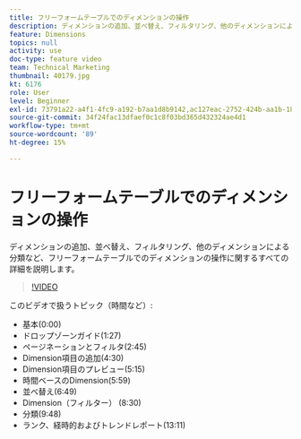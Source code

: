 ```yaml
---
title: フリーフォームテーブルでのディメンションの操作
description: ディメンションの追加、並べ替え、フィルタリング、他のディメンションによる分類など、フリーフォームテーブルでのディメンションの操作に関するすべての詳細を説明します。
feature: Dimensions
topics: null
activity: use
doc-type: feature video
team: Technical Marketing
thumbnail: 40179.jpg
kt: 6176
role: User
level: Beginner
exl-id: 73791a22-a4f1-4fc9-a192-b7aa1d8b9142,ac127eac-2752-424b-aa1b-18a9688d42db
source-git-commit: 34f24fac13dfaef0c1c8f03bd365d432324ae4d1
workflow-type: tm+mt
source-wordcount: '89'
ht-degree: 15%

---
```


# フリーフォームテーブルでのディメンションの操作

ディメンションの追加、並べ替え、フィルタリング、他のディメンションによる分類など、フリーフォームテーブルでのディメンションの操作に関するすべての詳細を説明します。

>[!VIDEO](https://video.tv.adobe.com/v/40179/?quality=12&learn=on)

このビデオで扱うトピック（時間など）:

* 基本(0:00)
* ドロップゾーンガイド(1:27)
* ページネーションとフィルタ(2:45)
* Dimension項目の追加(4:30)
* Dimension項目のプレビュー(5:15)
* 時間ベースのDimension(5:59)
* 並べ替え(6:49)
* Dimension（フィルター） (8:30)
* 分類(9:48)
* ランク、経時的およびトレンドレポート(13:11)
